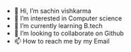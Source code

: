 - 👋 Hi, I’m sachin vishkarma
- 👀 I’m interested in Computer science
- 🌱 I’m currently learning B.tech
- 💞️ I’m looking to collaborate on Github
- 📫 How to reach me by my Email

<!---
sachin1372001/sachin1372001 is a ✨ special ✨ repository because its `README.md` (this file) appears on your GitHub profile.
You can click the Preview link to take a look at your changes.
--->
